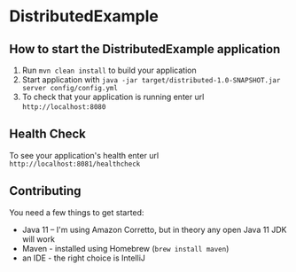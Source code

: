 # DistributedExample

How to start the DistributedExample application
---

1. Run `mvn clean install` to build your application
1. Start application with `java -jar target/distributed-1.0-SNAPSHOT.jar server config/config.yml`
1. To check that your application is running enter url `http://localhost:8080`

Health Check
---

To see your application's health enter url `http://localhost:8081/healthcheck`


Contributing
---

You need a few things to get started:

* Java 11 – I'm using Amazon Corretto, but in theory any open Java 11 JDK will work
* Maven - installed using Homebrew (`brew install maven`)
* an IDE - the right choice is IntelliJ